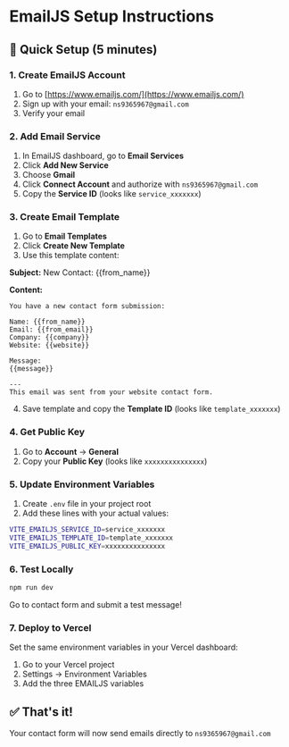 # EmailJS Setup Instructions

## 🚀 Quick Setup (5 minutes)

### 1. Create EmailJS Account

1. Go to [https://www.emailjs.com/](https://www.emailjs.com/)
2. Sign up with your email: `ns9365967@gmail.com`
3. Verify your email

### 2. Add Email Service

1. In EmailJS dashboard, go to **Email Services**
2. Click **Add New Service**
3. Choose **Gmail**
4. Click **Connect Account** and authorize with `ns9365967@gmail.com`
5. Copy the **Service ID** (looks like `service_xxxxxxx`)

### 3. Create Email Template

1. Go to **Email Templates**
2. Click **Create New Template**
3. Use this template content:

**Subject:** New Contact: {{from_name}}

**Content:**

```
You have a new contact form submission:

Name: {{from_name}}
Email: {{from_email}}
Company: {{company}}
Website: {{website}}

Message:
{{message}}

---
This email was sent from your website contact form.
```

4. Save template and copy the **Template ID** (looks like `template_xxxxxxx`)

### 4. Get Public Key

1. Go to **Account** → **General**
2. Copy your **Public Key** (looks like `xxxxxxxxxxxxxxx`)

### 5. Update Environment Variables

1. Create `.env` file in your project root
2. Add these lines with your actual values:

```bash
VITE_EMAILJS_SERVICE_ID=service_xxxxxxx
VITE_EMAILJS_TEMPLATE_ID=template_xxxxxxx
VITE_EMAILJS_PUBLIC_KEY=xxxxxxxxxxxxxxx
```

### 6. Test Locally

```bash
npm run dev
```

Go to contact form and submit a test message!

### 7. Deploy to Vercel

Set the same environment variables in your Vercel dashboard:

1. Go to your Vercel project
2. Settings → Environment Variables
3. Add the three EMAILJS variables

## ✅ That's it!

Your contact form will now send emails directly to `ns9365967@gmail.com`
